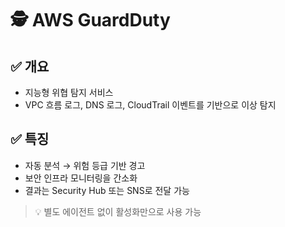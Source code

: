 # 🕵️ AWS GuardDuty

## ✅ 개요
- 지능형 위협 탐지 서비스
- VPC 흐름 로그, DNS 로그, CloudTrail 이벤트를 기반으로 이상 탐지

## ✅ 특징
- 자동 분석 → 위험 등급 기반 경고
- 보안 인프라 모니터링을 간소화
- 결과는 Security Hub 또는 SNS로 전달 가능

> 💡 별도 에이전트 없이 활성화만으로 사용 가능